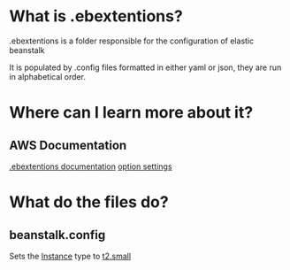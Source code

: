 # What is .ebextentions?

.ebextentions is a folder responsible for the configuration of elastic beanstalk

It is populated by .config files formatted in either yaml or json, they are run in alphabetical order.

# Where can I learn more about it?

## AWS Documentation

[.ebextentions documentation](https://docs.aws.amazon.com/elasticbeanstalk/latest/dg/ebextensions.html)
[option settings](https://docs.aws.amazon.com/elasticbeanstalk/latest/dg/ebextensions-optionsettings.html)

# What do the files do?

## beanstalk.config

Sets the [Instance](https://docs.aws.amazon.com/AWSEC2/latest/UserGuide/Instances.html) type to [t2.small](https://docs.aws.amazon.com/AWSEC2/latest/UserGuide/instance-types.html#AvailableInstanceTypes)
